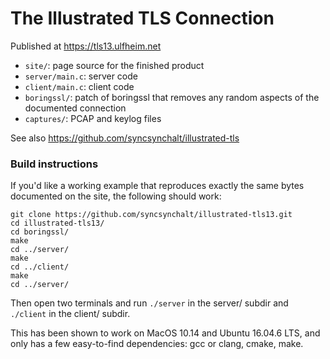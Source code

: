 # The Illustrated TLS Connection

Published at https://tls13.ulfheim.net

- `site/`: page source for the finished product
- `server/main.c`: server code
- `client/main.c`: client code
- `boringssl/`: patch of boringssl that removes any random aspects of the documented connection
- `captures/`: PCAP and keylog files

See also https://github.com/syncsynchalt/illustrated-tls

### Build instructions

If you'd like a working example that reproduces exactly the same bytes documented on the site, the following should work:
```
git clone https://github.com/syncsynchalt/illustrated-tls13.git
cd illustrated-tls13/
cd boringssl/
make
cd ../server/
make
cd ../client/
make
cd ../server/

```
Then open two terminals and run `./server` in the server/ subdir and `./client` in the client/ subdir.

This has been shown to work on MacOS 10.14 and Ubuntu 16.04.6 LTS, and only has a few easy-to-find dependencies: gcc or clang, cmake, make.
